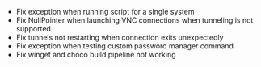 - Fix exception when running script for a single system
- Fix NullPointer when launching VNC connections when tunneling is not supported
- Fix tunnels not restarting when connection exits unexpectedly
- Fix exception when testing custom password manager command
- Fix winget and choco build pipeline not working
